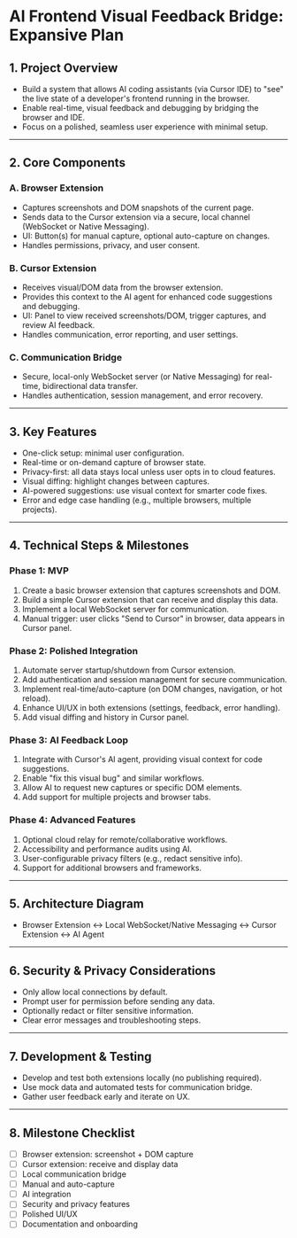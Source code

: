 # AI Frontend Visual Feedback Bridge: Expansive Plan

## 1. **Project Overview**
- Build a system that allows AI coding assistants (via Cursor IDE) to "see" the live state of a developer's frontend running in the browser.
- Enable real-time, visual feedback and debugging by bridging the browser and IDE.
- Focus on a polished, seamless user experience with minimal setup.

---

## 2. **Core Components**

### A. **Browser Extension**
- Captures screenshots and DOM snapshots of the current page.
- Sends data to the Cursor extension via a secure, local channel (WebSocket or Native Messaging).
- UI: Button(s) for manual capture, optional auto-capture on changes.
- Handles permissions, privacy, and user consent.

### B. **Cursor Extension**
- Receives visual/DOM data from the browser extension.
- Provides this context to the AI agent for enhanced code suggestions and debugging.
- UI: Panel to view received screenshots/DOM, trigger captures, and review AI feedback.
- Handles communication, error reporting, and user settings.

### C. **Communication Bridge**
- Secure, local-only WebSocket server (or Native Messaging) for real-time, bidirectional data transfer.
- Handles authentication, session management, and error recovery.

---

## 3. **Key Features**
- One-click setup: minimal user configuration.
- Real-time or on-demand capture of browser state.
- Privacy-first: all data stays local unless user opts in to cloud features.
- Visual diffing: highlight changes between captures.
- AI-powered suggestions: use visual context for smarter code fixes.
- Error and edge case handling (e.g., multiple browsers, multiple projects).

---

## 4. **Technical Steps & Milestones**

### **Phase 1: MVP**
1. Create a basic browser extension that captures screenshots and DOM.
2. Build a simple Cursor extension that can receive and display this data.
3. Implement a local WebSocket server for communication.
4. Manual trigger: user clicks "Send to Cursor" in browser, data appears in Cursor panel.

### **Phase 2: Polished Integration**
1. Automate server startup/shutdown from Cursor extension.
2. Add authentication and session management for secure communication.
3. Implement real-time/auto-capture (on DOM changes, navigation, or hot reload).
4. Enhance UI/UX in both extensions (settings, feedback, error handling).
5. Add visual diffing and history in Cursor panel.

### **Phase 3: AI Feedback Loop**
1. Integrate with Cursor's AI agent, providing visual context for code suggestions.
2. Enable "fix this visual bug" and similar workflows.
3. Allow AI to request new captures or specific DOM elements.
4. Add support for multiple projects and browser tabs.

### **Phase 4: Advanced Features**
1. Optional cloud relay for remote/collaborative workflows.
2. Accessibility and performance audits using AI.
3. User-configurable privacy filters (e.g., redact sensitive info).
4. Support for additional browsers and frameworks.

---

## 5. **Architecture Diagram**

- Browser Extension <-> Local WebSocket/Native Messaging <-> Cursor Extension <-> AI Agent

---

## 6. **Security & Privacy Considerations**
- Only allow local connections by default.
- Prompt user for permission before sending any data.
- Optionally redact or filter sensitive information.
- Clear error messages and troubleshooting steps.

---

## 7. **Development & Testing**
- Develop and test both extensions locally (no publishing required).
- Use mock data and automated tests for communication bridge.
- Gather user feedback early and iterate on UX.

---

## 8. **Milestone Checklist**
- [ ] Browser extension: screenshot + DOM capture
- [ ] Cursor extension: receive and display data
- [ ] Local communication bridge
- [ ] Manual and auto-capture
- [ ] AI integration
- [ ] Security and privacy features
- [ ] Polished UI/UX
- [ ] Documentation and onboarding 